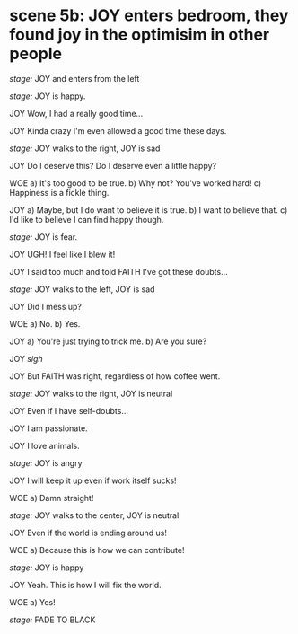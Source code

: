 # scene 5b: JOY enters bedroom, they found joy in the optimisim in other people

*stage:* JOY and enters from the left

*stage:* JOY is happy.

JOY
Wow, I had a really good time...

JOY
Kinda crazy I'm even allowed a good time these days.

*stage:* JOY walks to the right, JOY is sad

JOY
Do I deserve this? Do I deserve even a little happy?

WOE
a) It's too good to be true.
b) Why not? You've worked hard!
c) Happiness is a fickle thing.

JOY
a) Maybe, but I do want to believe it is true.
b) I want to believe that.
c) I'd like to believe I can find happy though.

*stage:* JOY is fear.

JOY
UGH! I feel like I blew it!

JOY
I said too much and told FAITH I've got these doubts...

*stage:* JOY walks to the left, JOY is sad

JOY
Did I mess up?

WOE
a) No.
b) Yes.

JOY
a) You're just trying to trick me.
b) Are you sure?

JOY
*sigh*

JOY
But FAITH was right, regardless of how coffee went.

*stage:* JOY walks to the right, JOY is neutral

JOY
Even if I have self-doubts...

JOY
I am passionate.

JOY
I love animals.

*stage:* JOY is angry

JOY
I will keep it up even if work itself sucks!

WOE
a) Damn straight!

*stage:* JOY walks to the center, JOY is neutral

JOY
Even if the world is ending around us!

WOE
a) Because this is how we can contribute!

*stage:* JOY is happy

JOY
Yeah. This is how I will fix the world.

WOE
a) Yes!

*stage:* FADE TO BLACK
